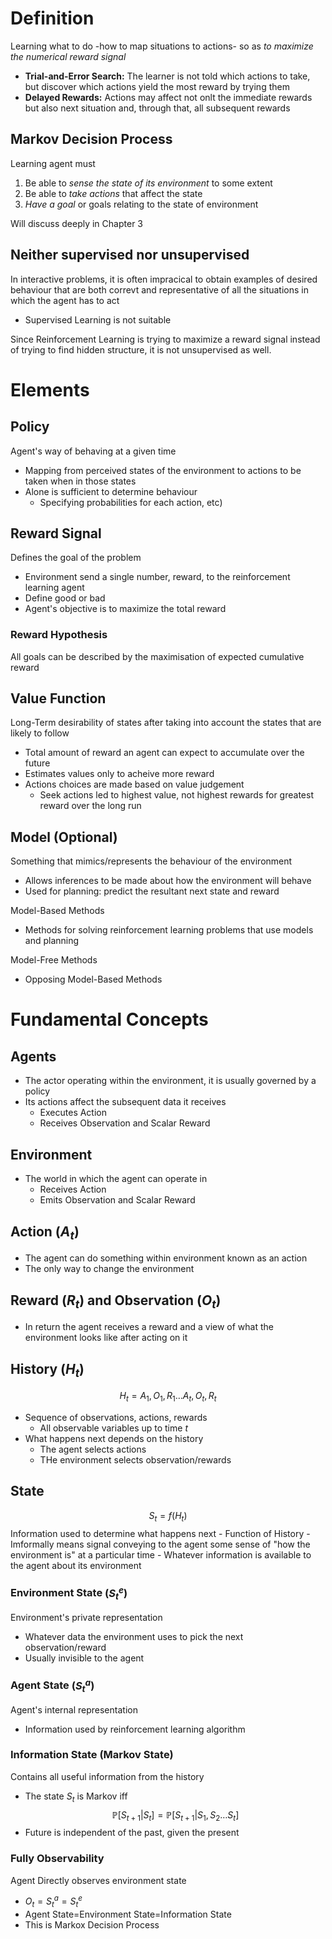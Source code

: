 # Definition
Learning what to do -how to map situations to actions- so as *to maximize the numerical reward signal*
- **Trial-and-Error Search:** The learner is not told which actions to take, but discover which actions yield the most reward by trying them
- **Delayed Rewards:** Actions may affect not onlt the immediate rewards but also next situation and, through that, all subsequent rewards

## Markov Decision Process
Learning agent must 
1) Be able to *sense the state of its environment* to some extent
2) Be able to *take actions* that affect the state
3) *Have a goal* or goals relating to the state of environment

Will discuss deeply in Chapter 3

## Neither supervised nor unsupervised
In interactive problems, it is often impracical to obtain examples of desired behaviour that are both correvt and representative of all the situations in which the agent has to act
- Supervised Learning is not suitable

Since Reinforcement Learning is trying to maximize a reward signal instead of trying to find hidden structure, it is not unsupervised as well.

# Elements
## Policy
Agent's way of behaving at a given time
- Mapping from perceived states of the environment to actions to be taken when in those states
- Alone is sufficient to determine behaviour
	- Specifying probabilities for each action, etc)

## Reward Signal
Defines the goal of the problem
- Environment send a single number, reward, to the reinforcement learning agent
- Define good or bad
- Agent's objective is to maximize the total reward

### Reward Hypothesis
All goals can be described by the maximisation of expected cumulative reward

## Value Function
Long-Term desirability of states after taking into account the states that are likely to follow
- Total amount of reward an agent can expect to accumulate over the future
- Estimates values only to acheive more reward
- Actions choices are made based on value judgement
	- Seek actions led to highest value, not highest rewards for greatest reward over the long run

## Model (Optional)
Something that mimics/represents the behaviour of the environment
- Allows inferences to be made about how the environment will behave
- Used for planning: predict the resultant next state and reward

Model-Based Methods
- Methods for solving reinforcement learning problems that use models and planning

Model-Free Methods
- Opposing Model-Based Methods

# Fundamental Concepts
## Agents
- The actor operating within the environment, it is usually governed by a policy
- Its actions affect the subsequent data it receives
	- Executes Action
	- Receives Observation and Scalar Reward

## Environment
- The world in which the agent can operate in
	- Receives Action
	- Emits Observation and Scalar Reward

## Action $(A_{t})$
- The agent can do something within environment known as an action
- The only way to change the environment

## Reward $(R_{t})$ and Observation $(O_{t})$
- In return the agent receives a reward and a view of what the environment looks like after acting on it

## History $(H_{t})$
$$H_{t}=A_{1}, O_{1}, R_{1}\dots A_{t}, O_{t}, R_{t}$$
- Sequence of observations, actions, rewards
	- All observable variables up to time $t$
- What happens next depends on the history
	- The agent selects actions
	- THe environment selects observation/rewards

## State
$$S_{t}=f(H_{t})$$
Information used to determine what happens next
	- Function of History
	- Imformally means signal conveying to the agent some sense of "how the environment is" at a particular time
	- Whatever information is available to the agent about its environment

### Environment State $(S^{e}_{t})$
Environment's private representation
- Whatever data the environment uses to pick the next observation/reward
- Usually invisible to the agent

### Agent State $(S^{a}_{t})$
Agent's internal representation
- Information used by reinforcement learning algorithm

### Information State (Markov State)
Contains all useful information from the history
- The state $S_{t}$ is Markov iff
$$\mathbb{P}[S_{t+1}|S_{t}]=\mathbb{P}[S_{t+1}| S_{1}, S_{2}\dots S_{t}]$$
- Future is independent of the past, given the present

### Fully Observability
Agent Directly observes environment state
- $O_{t}=S^{a}_{t}=S^{e}_{t}$
- Agent State=Environment State=Information State
- This is Markox Decision Process


